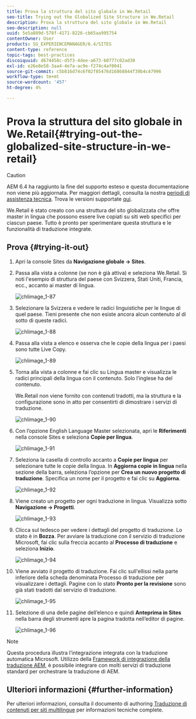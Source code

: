 ```yaml
---
title: Prova la struttura del sito globale in We.Retail
seo-title: Trying out the Globalized Site Structure in We.Retail
description: Prova la struttura del sito globale in We.Retail
seo-description: null
uuid: 5e5a809d-578f-4171-8226-cb65aa995754
contentOwner: User
products: SG_EXPERIENCEMANAGER/6.4/SITES
content-type: reference
topic-tags: best-practices
discoiquuid: d674458c-d5f3-4dee-a673-b0777c02ad30
exl-id: e26e8e58-3aa4-4e7a-ac9e-f274c4af0041
source-git-commit: c5b816d74c6f02f85476d16868844f39b4c47996
workflow-type: tm+mt
source-wordcount: '457'
ht-degree: 4%

---
```


# Prova la struttura del sito globale in We.Retail{#trying-out-the-globalized-site-structure-in-we-retail}

>[!CAUTION]
>
>AEM 6.4 ha raggiunto la fine del supporto esteso e questa documentazione non viene più aggiornata. Per maggiori dettagli, consulta la nostra [periodi di assistenza tecnica](https://helpx.adobe.com/it/support/programs/eol-matrix.html). Trova le versioni supportate [qui](https://experienceleague.adobe.com/docs/).

We.Retail è stato creato con una struttura del sito globalizzata che offre master in lingua che possono essere live copiati su siti web specifici per ciascun paese. Tutto è pronto per sperimentare questa struttura e le funzionalità di traduzione integrate.

## Prova {#trying-it-out}

1. Apri la console Sites da **Navigazione globale -> Sites**.
1. Passa alla vista a colonne (se non è già attiva) e seleziona We.Retail. Si noti l&#39;esempio di struttura del paese con Svizzera, Stati Uniti, Francia, ecc., accanto ai master di lingua.

   ![chlimage_1-87](assets/chlimage_1-87.png)

1. Selezionare la Svizzera e vedere le radici linguistiche per le lingue di quel paese. Tieni presente che non esiste ancora alcun contenuto al di sotto di queste radici.

   ![chlimage_1-88](assets/chlimage_1-88.png)

1. Passa alla vista a elenco e osserva che le copie della lingua per i paesi sono tutte Live Copy.

   ![chlimage_1-89](assets/chlimage_1-89.png)

1. Torna alla vista a colonne e fai clic su Lingua master e visualizza le radici principali della lingua con il contenuto. Solo l’inglese ha del contenuto.

   We.Retail non viene fornito con contenuti tradotti, ma la struttura e la configurazione sono in atto per consentirti di dimostrare i servizi di traduzione.

   ![chlimage_1-90](assets/chlimage_1-90.png)

1. Con l’opzione English Language Master selezionata, apri le **Riferimenti** nella console Sites e seleziona **Copie per lingua**.

   ![chlimage_1-91](assets/chlimage_1-91.png)

1. Seleziona la casella di controllo accanto a **Copie per lingua** per selezionare tutte le copie della lingua. In **Aggiorna copie in lingua** nella sezione della barra, seleziona l’opzione per **Crea un nuovo progetto di traduzione**. Specifica un nome per il progetto e fai clic su **Aggiorna**.

   ![chlimage_1-92](assets/chlimage_1-92.png)

1. Viene creato un progetto per ogni traduzione in lingua. Visualizza sotto **Navigazione -> Progetti**.

   ![chlimage_1-93](assets/chlimage_1-93.png)

1. Clicca sul tedesco per vedere i dettagli del progetto di traduzione. Lo stato è in **Bozza**. Per avviare la traduzione con il servizio di traduzione Microsoft, fai clic sulla freccia accanto al **Processo di traduzione** e seleziona **Inizio**.

   ![chlimage_1-94](assets/chlimage_1-94.png)

1. Viene avviato il progetto di traduzione. Fai clic sull&#39;ellissi nella parte inferiore della scheda denominata Processo di traduzione per visualizzare i dettagli. Pagine con lo stato **Pronto per la revisione** sono già stati tradotti dal servizio di traduzione.

   ![chlimage_1-95](assets/chlimage_1-95.png)

1. Selezione di una delle pagine dell’elenco e quindi **Anteprima in Sites** nella barra degli strumenti apre la pagina tradotta nell’editor di pagine.

   ![chlimage_1-96](assets/chlimage_1-96.png)

>[!NOTE]
>
>Questa procedura illustra l’integrazione integrata con la traduzione automatica Microsoft. Utilizzo della [Framework di integrazione della traduzione AEM](/help/sites-administering/translation.md), è possibile integrare con molti servizi di traduzione standard per orchestrare la traduzione di AEM.

## Ulteriori informazioni {#further-information}

Per ulteriori informazioni, consulta il documento di authoring [Traduzione di contenuti per siti multilingue](/help/sites-administering/translation.md) per informazioni tecniche complete.
